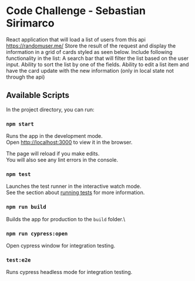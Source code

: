 # Code Challenge - Sebastian Sirimarco

React application that will load a list of users from this api https://randomuser.me/
Store the result of the request and display the information in a grid of cards styled as seen below.
Include following functionality in the list:
A search bar that will filter the list based on the user input.
Ability to sort the list by one of the fields.
Ability to edit a list item and have the card update with the new information (only in local state not through the api)

## Available Scripts

In the project directory, you can run:

### `npm start`

Runs the app in the development mode.\
Open [http://localhost:3000](http://localhost:3000) to view it in the browser.

The page will reload if you make edits.\
You will also see any lint errors in the console.

### `npm test`

Launches the test runner in the interactive watch mode.\
See the section about [running tests](https://facebook.github.io/create-react-app/docs/running-tests) for more information.

### `npm run build`

Builds the app for production to the `build` folder.\

### `npm run cypress:open`

Open cypress window for integration testing.

### `test:e2e`

Runs cypress headless mode for integration testing.
